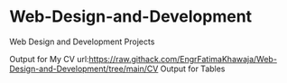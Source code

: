 # Web-Design-and-Development
Web Design and Development Projects

Output for My CV
url:https://raw.githack.com/EngrFatimaKhawaja/Web-Design-and-Development/tree/main/CV
Output for Tables


